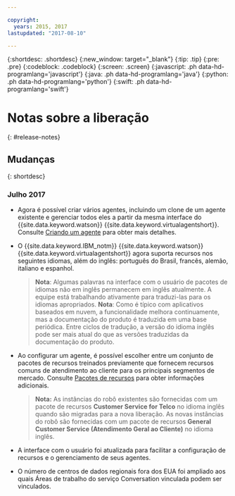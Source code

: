 ```yaml
---

copyright:
  years: 2015, 2017
lastupdated: "2017-08-10"

---
```


{:shortdesc: .shortdesc}
{:new_window: target="_blank"}
{:tip: .tip}
{:pre: .pre}
{:codeblock: .codeblock}
{:screen: .screen}
{:javascript: .ph data-hd-programlang='javascript'}
{:java: .ph data-hd-programlang='java'}
{:python: .ph data-hd-programlang='python'}
{:swift: .ph data-hd-programlang='swift'}

# Notas sobre a liberação 
{: #release-notes}

## Mudanças
{: shortdesc}

### Julho 2017

- Agora é possível criar vários agentes, incluindo um clone de um agente existente e gerenciar todos eles a partir da mesma interface do {{site.data.keyword.watson}} {{site.data.keyword.virtualagentshort}}. Consulte [Criando um agente](agent-create.html) para obter mais detalhes.

- O {{site.data.keyword.IBM_notm}} {{site.data.keyword.watson}} {{site.data.keyword.virtualagentshort}} agora suporta recursos nos seguintes idiomas, além do inglês: português do Brasil, francês, alemão, italiano e espanhol.
    >**Nota**: Algumas palavras na interface com o usuário de pacotes de idiomas não em inglês permanecem em inglês atualmente. A equipe está trabalhando ativamente para traduzi-las para os idiomas apropriados.
    >**Nota**: Como é típico com aplicativos baseados em nuvem, a funcionalidade melhora continuamente, mas a documentação do produto é traduzida em uma base periódica. Entre ciclos de tradução, a versão do idioma inglês pode ser mais atual do que as versões traduzidas da documentação do produto.

- Ao configurar um agente, é possível escolher entre um conjunto de pacotes de recursos treinados previamente que fornecem recursos comuns de atendimento ao cliente para os principais segmentos de mercado. Consulte [Pacotes de recursos](how-it-works.html#capability-packs) para obter informações adicionais.
    >**Nota:** As instâncias do robô existentes são fornecidas com um pacote de recursos **Customer Service for Telco** no idioma inglês quando são migradas para a nova liberação. As novas instâncias do robô são fornecidas com um pacote de recursos **General Customer Service (Atendimento Geral ao Cliente)** no idioma inglês.

- A interface com o usuário foi atualizada para facilitar a configuração de recursos e o gerenciamento de seus agentes.

- O número de centros de dados regionais fora dos EUA foi ampliado aos quais Áreas de trabalho do serviço Conversation vinculada podem ser vinculados.
